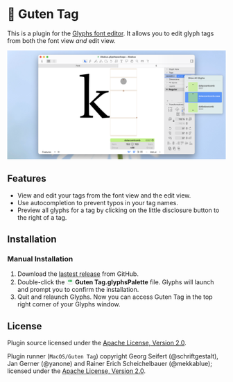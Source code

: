 # 🔖 Guten Tag

This is a plugin for the [Glyphs font editor](https://glyphsapp.com).
It allows you to edit glyph tags from both the font view *and* edit view.

[![](Screenshot.png)](https://xgc.io/b/glyphs/guten-tag/1.mp4)

## Features

- View and edit your tags from the font view and the edit view.
- Use autocompletion to prevent typos in your tag names.
- Preview all glyphs for a tag by clicking on the little disclosure button to the right of a tag.

## Installation

### Manual Installation

1. Download the [lastest release](https://github.com/florianpircher/GutenTag/releases/latest) from GitHub.
2. Double-click the <img src="Icons/Icon-MacOS-16x16%402x.png.png" width="16" height="16" alt> **Guten Tag.glyphsPalette** file. Glyphs will launch and prompt you to confirm the installation.
3. Quit and relaunch Glyphs. Now you can access Guten Tag in the top right corner of your Glyphs window.

## License

Plugin source licensed under the [Apache License, Version 2.0](http://www.apache.org/licenses/LICENSE-2.0).

Plugin runner (`MacOS/Guten Tag`) copyright Georg Seifert (@schriftgestalt), Jan Gerner (@yanone) and Rainer Erich Scheichelbauer (@mekkablue); licensed under the [Apache License, Version 2.0](http://www.apache.org/licenses/LICENSE-2.0).
